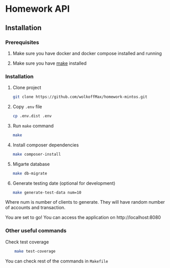 # Homework API

## Installation

### Prerequisites

1. Make sure you have docker and docker compose installed and running

2. Make sure you have [make](https://www.gnu.org/software/make/) installed

### Installation

1. Clone project

     ```bash
    git clone https://github.com/wolkoffMax/homework-mintos.git
    ```
2. Copy `.env` file

    ```bash
    cp .env.dist .env
    ```
3. Run `make` command

    ```bash
    make
    ```
4. Install composer dependencies

    ```bash
    make composer-install
    ```
5. Migarte database

    ```bash
    make db-migrate
    ```
6. Generate testing date (optional for development)
     ```bash
    make generate-test-data num=10
    ```
Where num is number of clients to generate. They will have random number of accounts and transaction.

You are set to go! You can access the application on http://localhost:8080

### Other useful commands

Check test coverage

```bash
    make test-coverage
   ```
You can check rest of the commands in `Makefile`
